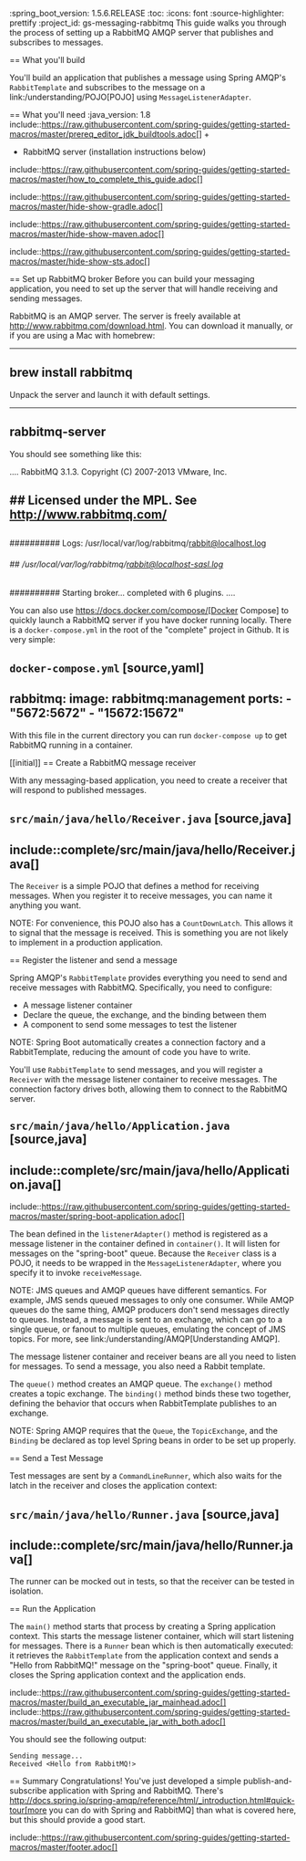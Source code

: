 
:spring_boot_version: 1.5.6.RELEASE
:toc:
:icons: font
:source-highlighter: prettify
:project_id: gs-messaging-rabbitmq
This guide walks you through the process of setting up a RabbitMQ AMQP server that  publishes and subscribes to messages.

== What you'll build

You'll build an application that publishes a message using Spring AMQP's `RabbitTemplate` and subscribes to the message on a link:/understanding/POJO[POJO] using `MessageListenerAdapter`.

== What you'll need
:java_version: 1.8
include::https://raw.githubusercontent.com/spring-guides/getting-started-macros/master/prereq_editor_jdk_buildtools.adoc[]
+
- RabbitMQ server (installation instructions below)

include::https://raw.githubusercontent.com/spring-guides/getting-started-macros/master/how_to_complete_this_guide.adoc[]


include::https://raw.githubusercontent.com/spring-guides/getting-started-macros/master/hide-show-gradle.adoc[]

include::https://raw.githubusercontent.com/spring-guides/getting-started-macros/master/hide-show-maven.adoc[]

include::https://raw.githubusercontent.com/spring-guides/getting-started-macros/master/hide-show-sts.adoc[]


== Set up RabbitMQ broker
Before you can build your messaging application, you need to set up the server that will handle receiving and sending messages.

RabbitMQ is an AMQP server. The server is freely available at http://www.rabbitmq.com/download.html. You can download it manually, or if you are using a Mac with homebrew:

----
brew install rabbitmq
----

Unpack the server and launch it with default settings.

----
rabbitmq-server
----

You should see something like this:

....
            RabbitMQ 3.1.3. Copyright (C) 2007-2013 VMware, Inc.
##  ##      Licensed under the MPL.  See http://www.rabbitmq.com/
##  ##
##########  Logs: /usr/local/var/log/rabbitmq/rabbit@localhost.log
######  ##        /usr/local/var/log/rabbitmq/rabbit@localhost-sasl.log
##########
            Starting broker... completed with 6 plugins.
....

You can also use https://docs.docker.com/compose/[Docker Compose] to quickly launch a RabbitMQ server if you have docker running locally. There is a `docker-compose.yml` in the root of the "complete" project in Github. It is very simple:

`docker-compose.yml`
[source,yaml]
----
rabbitmq:
  image: rabbitmq:management
  ports:
    - "5672:5672"
    - "15672:15672"
----

With this file in the current directory you can run `docker-compose up` to get RabbitMQ running in a container.

[[initial]]
== Create a RabbitMQ message receiver

With any messaging-based application, you need to create a receiver that will respond to published messages.

`src/main/java/hello/Receiver.java`
[source,java]
----
include::complete/src/main/java/hello/Receiver.java[]
----

The `Receiver` is a simple POJO that defines a method for receiving messages. When you register it to receive messages, you can name it anything you want.

NOTE: For convenience, this POJO also has a `CountDownLatch`. This allows it to signal that the message is received. This is something you are not likely to implement in a production application.

== Register the listener and send a message

Spring AMQP's `RabbitTemplate` provides everything you need to send and receive messages with RabbitMQ. Specifically, you need to configure:

- A message listener container
- Declare the queue, the exchange, and the binding between them
- A component to send some messages to test the listener

NOTE: Spring Boot automatically creates a connection factory and a RabbitTemplate, reducing the amount of code you have to write.

You'll use `RabbitTemplate` to send messages, and you will register a `Receiver` with the message listener container to receive messages. The connection factory drives both, allowing them to connect to the RabbitMQ server. 

`src/main/java/hello/Application.java`
[source,java]
----
include::complete/src/main/java/hello/Application.java[]
----

include::https://raw.githubusercontent.com/spring-guides/getting-started-macros/master/spring-boot-application.adoc[]

The bean defined in the `listenerAdapter()` method is registered as a message listener in the container defined in `container()`. It will listen for messages on the "spring-boot" queue. Because the `Receiver` class is a POJO, it needs to be wrapped in the `MessageListenerAdapter`, where you specify it to invoke `receiveMessage`.

NOTE: JMS queues and AMQP queues have different semantics. For example, JMS sends queued messages to only one consumer. While AMQP queues do the same thing, AMQP producers don't send messages directly to queues. Instead, a message is sent to an exchange, which can go to a single queue, or fanout to multiple queues, emulating the concept of JMS topics. For more, see link:/understanding/AMQP[Understanding AMQP].

The message listener container and receiver beans are all you need to listen for messages. To send a message, you also need a Rabbit template.

The `queue()` method creates an AMQP queue. The `exchange()` method creates a topic exchange. The `binding()` method binds these two together, defining the behavior that occurs when RabbitTemplate publishes to an exchange.

NOTE: Spring AMQP requires that the `Queue`, the `TopicExchange`, and the `Binding` be declared as top level Spring beans in order to be set up properly.

== Send a Test Message

Test messages are sent by a `CommandLineRunner`, which also waits for the latch in the receiver and closes the application context:

`src/main/java/hello/Runner.java`
[source,java]
----
include::complete/src/main/java/hello/Runner.java[]
----

The runner can be mocked out in tests, so that the receiver can be tested in isolation.

== Run the Application

The `main()` method starts that process by creating a Spring application context. This starts the message listener container, which will start listening for messages. There is a `Runner` bean which is then automatically executed: it retrieves the `RabbitTemplate` from the application context and sends a "Hello from RabbitMQ!" message on the "spring-boot" queue. Finally, it closes the Spring application context and the application ends.

include::https://raw.githubusercontent.com/spring-guides/getting-started-macros/master/build_an_executable_jar_mainhead.adoc[]
include::https://raw.githubusercontent.com/spring-guides/getting-started-macros/master/build_an_executable_jar_with_both.adoc[]

You should see the following output:

    Sending message...
    Received <Hello from RabbitMQ!>

== Summary
Congratulations! You've just developed a simple publish-and-subscribe application with Spring and RabbitMQ. There's http://docs.spring.io/spring-amqp/reference/html/_introduction.html#quick-tour[more you can do with Spring and RabbitMQ] than what is covered here, but this should provide a good start.


include::https://raw.githubusercontent.com/spring-guides/getting-started-macros/master/footer.adoc[]

